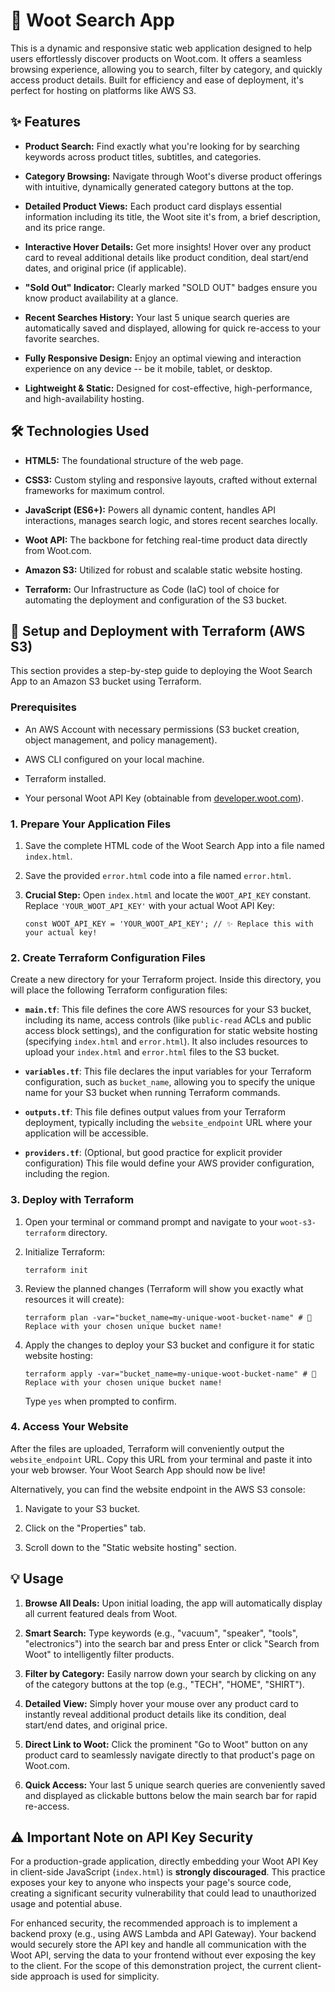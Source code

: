 🚀 Woot Search App
==================

This is a dynamic and responsive static web application designed to help users effortlessly discover products on Woot.com. It offers a seamless browsing experience, allowing you to search, filter by category, and quickly access product details. Built for efficiency and ease of deployment, it's perfect for hosting on platforms like AWS S3.

✨ Features
----------

-   **Product Search:** Find exactly what you're looking for by searching keywords across product titles, subtitles, and categories.

-   **Category Browsing:** Navigate through Woot's diverse product offerings with intuitive, dynamically generated category buttons at the top.

-   **Detailed Product Views:** Each product card displays essential information including its title, the Woot site it's from, a brief description, and its price range.

-   **Interactive Hover Details:** Get more insights! Hover over any product card to reveal additional details like product condition, deal start/end dates, and original price (if applicable).

-   **"Sold Out" Indicator:** Clearly marked "SOLD OUT" badges ensure you know product availability at a glance.

-   **Recent Searches History:** Your last 5 unique search queries are automatically saved and displayed, allowing for quick re-access to your favorite searches.

-   **Fully Responsive Design:** Enjoy an optimal viewing and interaction experience on any device -- be it mobile, tablet, or desktop.

-   **Lightweight & Static:** Designed for cost-effective, high-performance, and high-availability hosting.

🛠️ Technologies Used
---------------------

-   **HTML5:** The foundational structure of the web page.

-   **CSS3:** Custom styling and responsive layouts, crafted without external frameworks for maximum control.

-   **JavaScript (ES6+):** Powers all dynamic content, handles API interactions, manages search logic, and stores recent searches locally.

-   **Woot API:** The backbone for fetching real-time product data directly from Woot.com.

-   **Amazon S3:** Utilized for robust and scalable static website hosting.

-   **Terraform:** Our Infrastructure as Code (IaC) tool of choice for automating the deployment and configuration of the S3 bucket.

🚀 Setup and Deployment with Terraform (AWS S3)
-----------------------------------------------

This section provides a step-by-step guide to deploying the Woot Search App to an Amazon S3 bucket using Terraform.

### Prerequisites

-   An AWS Account with necessary permissions (S3 bucket creation, object management, and policy management).

-   AWS CLI configured on your local machine.

-   Terraform installed.

-   Your personal Woot API Key (obtainable from [developer.woot.com](https://developer.woot.com/ "null")).

### 1\. Prepare Your Application Files

1.  Save the complete HTML code of the Woot Search App into a file named `index.html`.

2.  Save the provided `error.html` code into a file named `error.html`.

3.  **Crucial Step:** Open `index.html` and locate the `WOOT_API_KEY` constant. Replace `'YOUR_WOOT_API_KEY'` with your actual Woot API Key:

    ```
    const WOOT_API_KEY = 'YOUR_WOOT_API_KEY'; // ✨ Replace this with your actual key!

    ```

### 2\. Create Terraform Configuration Files

Create a new directory for your Terraform project. Inside this directory, you will place the following Terraform configuration files:

-   **`main.tf`**: This file defines the core AWS resources for your S3 bucket, including its name, access controls (like `public-read` ACLs and public access block settings), and the configuration for static website hosting (specifying `index.html` and `error.html`). It also includes resources to upload your `index.html` and `error.html` files to the S3 bucket.

-   **`variables.tf`**: This file declares the input variables for your Terraform configuration, such as `bucket_name`, allowing you to specify the unique name for your S3 bucket when running Terraform commands.

-   **`outputs.tf`**: This file defines output values from your Terraform deployment, typically including the `website_endpoint` URL where your application will be accessible.

-   **`providers.tf`**: (Optional, but good practice for explicit provider configuration) This file would define your AWS provider configuration, including the region.

### 3\. Deploy with Terraform

1.  Open your terminal or command prompt and navigate to your `woot-s3-terraform` directory.

2.  Initialize Terraform:

    ```
    terraform init

    ```

3.  Review the planned changes (Terraform will show you exactly what resources it will create):

    ```
    terraform plan -var="bucket_name=my-unique-woot-bucket-name" # 🔑 Replace with your chosen unique bucket name!

    ```

4.  Apply the changes to deploy your S3 bucket and configure it for static website hosting:

    ```
    terraform apply -var="bucket_name=my-unique-woot-bucket-name" # 🔑 Replace with your chosen unique bucket name!

    ```

    Type `yes` when prompted to confirm.

### 4\. Access Your Website

After the files are uploaded, Terraform will conveniently output the `website_endpoint` URL. Copy this URL from your terminal and paste it into your web browser. Your Woot Search App should now be live!

Alternatively, you can find the website endpoint in the AWS S3 console:

1.  Navigate to your S3 bucket.

2.  Click on the "Properties" tab.

3.  Scroll down to the "Static website hosting" section.

💡 Usage
--------

1.  **Browse All Deals:** Upon initial loading, the app will automatically display all current featured deals from Woot.

2.  **Smart Search:** Type keywords (e.g., "vacuum", "speaker", "tools", "electronics") into the search bar and press Enter or click "Search from Woot" to intelligently filter products.

3.  **Filter by Category:** Easily narrow down your search by clicking on any of the category buttons at the top (e.g., "TECH", "HOME", "SHIRT").

4.  **Detailed View:** Simply hover your mouse over any product card to instantly reveal additional product details like its condition, deal start/end dates, and original price.

5.  **Direct Link to Woot:** Click the prominent "Go to Woot" button on any product card to seamlessly navigate directly to that product's page on Woot.com.

6.  **Quick Access:** Your last 5 unique search queries are conveniently saved and displayed as clickable buttons below the main search bar for rapid re-access.

⚠️ Important Note on API Key Security
-------------------------------------

For a production-grade application, directly embedding your Woot API Key in client-side JavaScript (`index.html`) is **strongly discouraged**. This practice exposes your key to anyone who inspects your page's source code, creating a significant security vulnerability that could lead to unauthorized usage and potential abuse.

For enhanced security, the recommended approach is to implement a backend proxy (e.g., using AWS Lambda and API Gateway). Your backend would securely store the API key and handle all communication with the Woot API, serving the data to your frontend without ever exposing the key to the client. For the scope of this demonstration project, the current client-side approach is used for simplicity.
